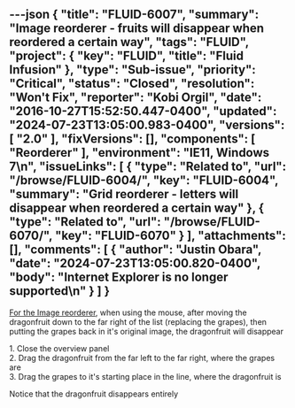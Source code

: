 ---json
{
  "title": "FLUID-6007",
  "summary": "Image reorderer - fruits will disappear when reordered a certain way",
  "tags": "FLUID",
  "project": {
    "key": "FLUID",
    "title": "Fluid Infusion"
  },
  "type": "Sub-issue",
  "priority": "Critical",
  "status": "Closed",
  "resolution": "Won't Fix",
  "reporter": "Kobi Orgil",
  "date": "2016-10-27T15:52:50.447-0400",
  "updated": "2024-07-23T13:05:00.983-0400",
  "versions": [
    "2.0"
  ],
  "fixVersions": [],
  "components": [
    "Reorderer"
  ],
  "environment": "IE11, Windows 7\n",
  "issueLinks": [
    {
      "type": "Related to",
      "url": "/browse/FLUID-6004/",
      "key": "FLUID-6004",
      "summary": "Grid reorderer - letters will disappear when reordered a certain way"
    },
    {
      "type": "Related to",
      "url": "/browse/FLUID-6070/",
      "key": "FLUID-6070"
    }
  ],
  "attachments": [],
  "comments": [
    {
      "author": "Justin Obara",
      "date": "2024-07-23T13:05:00.820-0400",
      "body": "Internet Explorer is no longer supported\n"
    }
  ]
}
---
[For the Image reorderer](http://build.fluidproject.org/infusion/demos/reorderer/imageReorderer/), when using the mouse, after moving the dragonfruit down to the far right of the list (replacing the grapes), then putting the grapes back in it's original image, the dragonfruit will disappear

1\. Close the overview panel\
2\. Drag the dragonfruit from the far left to the far right, where the grapes are\
3\. Drag the grapes to it's starting place in the line, where the dragonfruit is

Notice that the dragonfruit disappears entirely

        